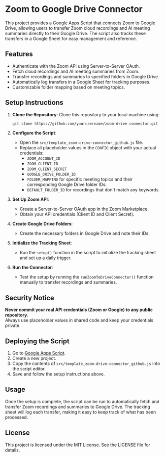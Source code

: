 # Zoom to Google Drive Connector

This project provides a Google Apps Script that connects Zoom to Google Drive, allowing users to transfer Zoom cloud recordings and AI meeting summaries directly to their Google Drive. The script also tracks these transfers in a Google Sheet for easy management and reference.

## Features

- Authenticate with the Zoom API using Server-to-Server OAuth.
- Fetch cloud recordings and AI meeting summaries from Zoom.
- Transfer recordings and summaries to specified folders in Google Drive.
- Automatically log transfers in a Google Sheet for tracking purposes.
- Customizable folder mapping based on meeting topics.

## Setup Instructions

1. **Clone the Repository**:
   Clone this repository to your local machine using:

   ```bash
   git clone https://github.com/yourusername/zoom-drive-connector.git
   ```

2. **Configure the Script**:
   - Open the `src/template_zoom-drive-connector_github.js` file.
   - Replace all placeholder values in the `CONFIG` object with your actual credentials:
     - `ZOOM_ACCOUNT_ID`
     - `ZOOM_CLIENT_ID`
     - `ZOOM_CLIENT_SECRET`
     - `GOOGLE_DRIVE_FOLDER_ID`
     - `FOLDER_MAPPING` for specific meeting topics and their corresponding Google Drive folder IDs.
     - `DEFAULT_FOLDER_ID` for recordings that don't match any keywords.

3. **Set Up Zoom API**:
   - Create a Server-to-Server OAuth app in the Zoom Marketplace.
   - Obtain your API credentials (Client ID and Client Secret).

4. **Create Google Drive Folders**:
   - Create the necessary folders in Google Drive and note their IDs.

5. **Initialize the Tracking Sheet**:
   - Run the `setup()` function in the script to initialize the tracking sheet and set up a daily trigger.

6. **Run the Connector**:
   - Test the setup by running the `runZoomToDriveConnector()` function manually to transfer recordings and summaries.

## Security Notice

**Never commit your real API credentials (Zoom or Google) to any public repository.**  
Always use placeholder values in shared code and keep your credentials private.

## Deploying the Script

1. Go to [Google Apps Script](https://script.google.com).
2. Create a new project.
3. Copy the contents of `src/template_zoom-drive-connector_github.js` into the script editor.
4. Save and follow the setup instructions above.

## Usage

Once the setup is complete, the script can be run to automatically fetch and transfer Zoom recordings and summaries to Google Drive. The tracking sheet will log each transfer, making it easy to keep track of what has been processed.

## License

This project is licensed under the MIT License. See the LICENSE file for details.
